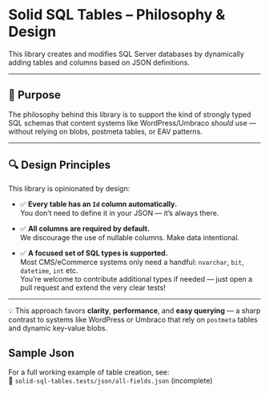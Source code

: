 ﻿# Solid SQL Tables – Philosophy & Design

This library creates and modifies SQL Server databases by dynamically adding tables and columns based on 
JSON definitions.


---

## 🎯 Purpose

The philosophy behind this library is to support the kind of strongly typed SQL schemas that content systems like WordPress/Umbraco *should* use — without relying on blobs, postmeta tables, or EAV patterns.


---

## 🔍 Design Principles

This library is opinionated by design:

- ✅ **Every table has an `Id` column automatically.**  
  You don’t need to define it in your JSON — it’s always there.

- ✅ **All columns are required by default.**  
  We discourage the use of nullable columns. Make data intentional.

- ✅ **A focused set of SQL types is supported.**  
  Most CMS/eCommerce systems only need a handful: `nvarchar`, `bit`, `datetime`, `int` etc.  
  You’re welcome to contribute additional types if needed — just open a pull request and extend the very clear tests!

---

💡 This approach favors **clarity**, **performance**, and **easy querying** — a sharp contrast to systems like WordPress or Umbraco that rely on `postmeta` tables and dynamic key-value blobs.

## Sample Json


For a full working example of table creation, see:  
📁 `solid-sql-tables.tests/json/all-fields.json` (incomplete)
